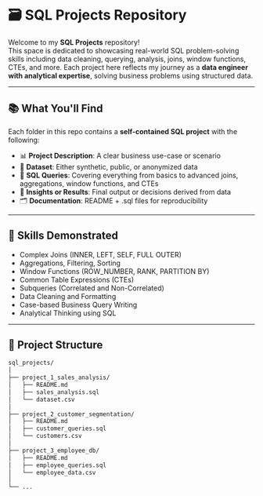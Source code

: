 # 🗃️ SQL Projects Repository

Welcome to my **SQL Projects** repository!  
This space is dedicated to showcasing real-world SQL problem-solving skills including data cleaning, querying, analysis, joins, window functions, CTEs, and more. Each project here reflects my journey as a **data engineer with analytical expertise**, solving business problems using structured data.

---

## 📚 What You'll Find

Each folder in this repo contains a **self-contained SQL project** with the following:

- 📊 **Project Description**: A clear business use-case or scenario  
- 🧮 **Dataset**: Either synthetic, public, or anonymized data  
- 🧠 **SQL Queries**: Covering everything from basics to advanced joins, aggregations, window functions, and CTEs  
- 📌 **Insights or Results**: Final output or decisions derived from data  
- 🗂️ **Documentation**: README + .sql files for reproducibility

---

## 🧠 Skills Demonstrated

- Complex Joins (INNER, LEFT, SELF, FULL OUTER)
- Aggregations, Filtering, Sorting
- Window Functions (ROW_NUMBER, RANK, PARTITION BY)
- Common Table Expressions (CTEs)
- Subqueries (Correlated and Non-Correlated)
- Data Cleaning and Formatting
- Case-based Business Query Writing
- Analytical Thinking using SQL

---

## 📂 Project Structure

```bash
sql_projects/
│
├── project_1_sales_analysis/
│   ├── README.md
│   ├── sales_analysis.sql
│   └── dataset.csv
│
├── project_2_customer_segmentation/
│   ├── README.md
│   ├── customer_queries.sql
│   └── customers.csv
│
├── project_3_employee_db/
│   ├── README.md
│   ├── employee_queries.sql
│   └── employee_data.csv
│
└── ...

